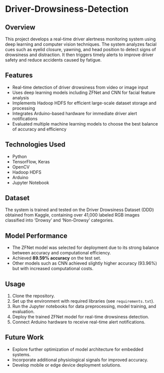 ﻿# Driver-Drowsiness-Detection

## Overview
This project develops a real-time driver alertness monitoring system using deep learning and computer vision techniques. The system analyzes facial cues such as eyelid closure, yawning, and head position to detect signs of drowsiness and distraction. It then triggers timely alerts to improve driver safety and reduce accidents caused by fatigue.

## Features
- Real-time detection of driver drowsiness from video or image input
- Uses deep learning models including ZFNet and CNN for facial feature analysis
- Implements Hadoop HDFS for efficient large-scale dataset storage and processing
- Integrates Arduino-based hardware for immediate driver alert notifications
- Evaluated multiple machine learning models to choose the best balance of accuracy and efficiency

## Technologies Used
- Python
- TensorFlow, Keras
- OpenCV
- Hadoop HDFS
- Arduino
- Jupyter Notebook

## Dataset
The system is trained and tested on the Driver Drowsiness Dataset (DDD) obtained from Kaggle, containing over 41,000 labeled RGB images classified into ‘Drowsy’ and ‘Non-Drowsy’ categories.

## Model Performance
- The ZFNet model was selected for deployment due to its strong balance between accuracy and computational efficiency.
- Achieved **89.59% accuracy** on the test set.
- Other models such as CNN achieved slightly higher accuracy (93.96%) but with increased computational costs.

## Usage
1. Clone the repository.  
2. Set up the environment with required libraries (see `requirements.txt`).  
3. Run the Jupyter notebooks for data preprocessing, model training, and evaluation.  
4. Deploy the trained ZFNet model for real-time drowsiness detection.  
5. Connect Arduino hardware to receive real-time alert notifications.

## Future Work
- Explore further optimization of model architecture for embedded systems.  
- Incorporate additional physiological signals for improved accuracy.  
- Develop mobile or edge device deployment solutions.

 

